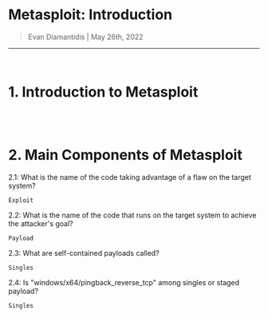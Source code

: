 # Metasploit: Introduction 

> Evan Diamantidis | May 26th, 2022

--------------------------

<br />

# 1. Introduction to Metasploit

<br />
<br />

# 2. Main Components of Metasploit
	
2.1: What is the name of the code taking advantage of a flaw on the target system?
```
Exploit
```
2.2: What is the name of the code that runs on the target system to achieve the attacker's goal?
```
Payload
```
2.3: What are self-contained payloads called?
```
Singles
```
2.4: Is "windows/x64/pingback_reverse_tcp" among singles or staged payload?
```
Singles
```


<br />
<br />

